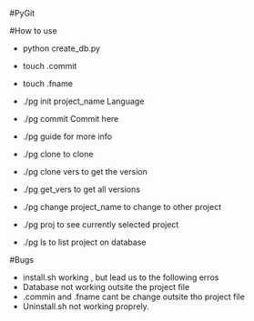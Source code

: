 #PyGit


#How to use 
* python create_db.py 
* touch .commit
* touch .fname 

* ./pg init project_name Language
* ./pg commit Commit here 
* ./pg guide for more info
* ./pg clone to clone  
* ./pg clone vers to get the version 
* ./pg get_vers to get all versions
* ./pg change project_name to change to other project
* ./pg proj to see currently selected project 
* ./pg ls to list project on database 


#Bugs 

* install.sh working , but lead us to the following erros 
* Database not working outsite the project file 
* .commin and .fname cant be change outsite tho project file 
* Uninstall.sh not working proprely. 
